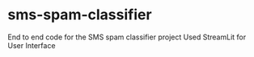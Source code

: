 # sms-spam-classifier
End to end code for the SMS spam classifier project
Used StreamLit for User Interface 
